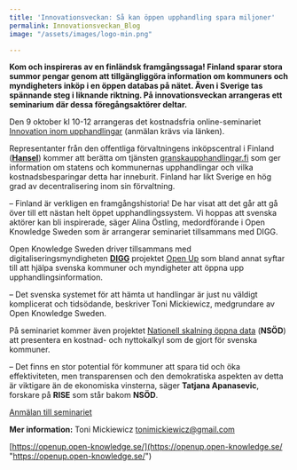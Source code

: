 ```yaml
---
title: 'Innovationsveckan: Så kan öppen upphandling spara miljoner'
permalink: Innovationsveckan_Blog
image: "/assets/images/logo-min.png"

---
```

**Kom och inspireras av en finländsk framgångssaga! Finland sparar stora summor pengar genom att tillgängliggöra information om kommuners och myndigheters inköp i en öppen databas på nätet. Även i Sverige tas spännande steg i liknande riktning. På innovationsveckan arrangeras ett seminarium där dessa föregångsaktörer deltar.**

Den 9 oktober kl 10-12 arrangeras det kostnadsfria online-seminariet [Innovation inom upphandlingar](https://www.goto10.se/evenemang/innovation-inom-upphandlingar/) (anmälan krävs via länken).

Representanter från den offentliga förvaltningens inköpscentral i Finland ([**Hansel**](https://www.hansel.fi/en/)) kommer att berätta om tjänsten [granskaupphandlingar.fi](http://granskaupphandlingar.fi) som ger information om statens och kommunernas upphandlingar och vilka kostnadsbesparingar detta har inneburit. Finland har likt Sverige en hög grad av decentralisering inom sin förvaltning.

– Finland är verkligen en framgångshistoria! De har visat att det går att gå över till ett nästan helt öppet upphandlingssystem. Vi hoppas att svenska aktörer kan bli inspirerade, säger Alina Östling, medordförande i Open Knowledge Sweden som är arrangerar seminariet tillsammans med DIGG.

Open Knowledge Sweden driver tillsammans med digitaliseringsmyndigheten [**DIGG**](https://www.digg.se/) projektet [Open Up](https://openup.open-knowledge.se/) som bland annat syftar till att hjälpa svenska kommuner och myndigheter att öppna upp upphandlingsinformation.

– Det svenska systemet för att hämta ut handlingar är just nu väldigt komplicerat och tidsödande, beskriver Toni Mickiewicz, medgrundare av Open Knowledge Sweden.

På seminariet kommer även projektet [Nationell skalning öppna data](https://www.vinnova.se/p/nationell-skalning-oppna-data-nsod/) (**NSÖD**) att presentera en kostnad- och nyttokalkyl som de gjort för svenska kommuner.

– Det finns en stor potential för kommuner att spara tid och öka effektiviteten, men transparensen och den demokratiska aspekten av detta är viktigare än de ekonomiska vinsterna, säger **Tatjana Apanasevic**, forskare på **RISE** som står bakom **NSÖD**.

[Anmälan till seminariet](https://www.goto10.se/evenemang/innovation-inom-upphandlingar/)

**Mer information:** Toni Mickiewicz tonimickiewicz@gmail.com

[https://openup.open-knowledge.se/](https://openup.open-knowledge.se/ "https://openup.open-knowledge.se/")

